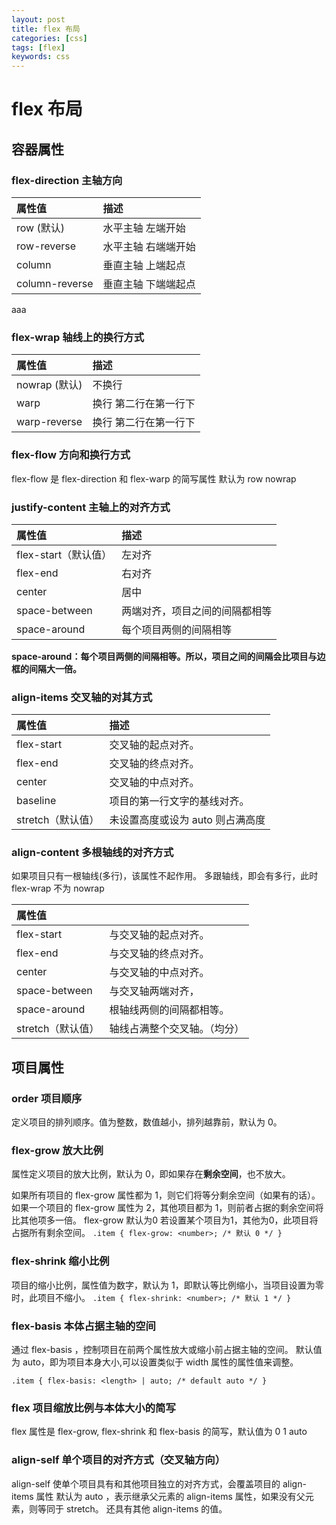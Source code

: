 ```yaml
---
layout: post
title: flex 布局
categories: [css]
tags: [flex]
keywords: css
---
```


# flex 布局

## 容器属性

### flex-direction 主轴方向

| 属性值        | 描述                |
| :------------ | :------------------ |
| row (默认)    | 水平主轴 左端开始   |
| row-reverse   | 水平主轴 右端端开始 |
| column         | 垂直主轴 上端起点   |
| column-reverse | 垂直主轴 下端端起点 |

aaa

### flex-wrap 轴线上的换行方式

| 属性值        | 描述                  |
| :------------ | :-------------------- |
| nowrap (默认) | 不换行                |
| warp          | 换行 第二行在第一行下 |
| warp-reverse  | 换行 第二行在第一行下 |

### flex-flow 方向和换行方式

flex-flow 是 flex-direction 和 flex-warp 的简写属性
默认为 row nowrap

### justify-content 主轴上的对齐方式

| 属性值               | 描述                           |
| :------------------- | :----------------------------- |
| flex-start（默认值） | 左对齐                         |
| flex-end             | 右对齐                         |
| center               | 居中                           |
| space-between        | 两端对齐，项目之间的间隔都相等 |
| space-around         | 每个项目两侧的间隔相等         |

**space-around：每个项目两侧的间隔相等。所以，项目之间的间隔会比项目与边框的间隔大一倍。**

### align-items 交叉轴的对其方式

| 属性值            | 描述                             |
| :---------------- | :------------------------------- |
| flex-start        | 交叉轴的起点对齐。               |
| flex-end          | 交叉轴的终点对齐。               |
| center            | 交叉轴的中点对齐。               |
| baseline          | 项目的第一行文字的基线对齐。     |
| stretch（默认值） | 未设置高度或设为 auto 则占满高度 |

### align-content 多根轴线的对齐方式

如果项目只有一根轴线(多行)，该属性不起作用。
多跟轴线，即会有多行，此时 flex-wrap 不为 nowrap

| 属性值            |                              |
| :---------------- | :--------------------------- |
| flex-start        | 与交叉轴的起点对齐。         |
| flex-end          | 与交叉轴的终点对齐。         |
| center            | 与交叉轴的中点对齐。         |
| space-between     | 与交叉轴两端对齐，           |
| space-around      | 根轴线两侧的间隔都相等。     |
| stretch（默认值） | 轴线占满整个交叉轴。（均分） |

## 项目属性

### order 项目顺序

定义项目的排列顺序。值为整数，数值越小，排列越靠前，默认为 0。

### flex-grow 放大比例

属性定义项目的放大比例，默认为 0，即如果存在**剩余空间**，也不放大。

如果所有项目的 flex-grow 属性都为 1，则它们将等分剩余空间（如果有的话）。如果一个项目的 flex-grow 属性为 2，其他项目都为 1，则前者占据的剩余空间将比其他项多一倍。
flex-grow  默认为0 若设置某个项目为1，其他为0，此项目将占据所有剩余空间。
`.item { flex-grow: <number>; /* 默认 0 */ }`

### flex-shrink 缩小比例

项目的缩小比例，属性值为数字，默认为 1，即默认等比例缩小，当项目设置为零时，此项目不缩小。
`.item { flex-shrink: <number>; /* 默认 1 */ }`

### flex-basis 本体占据主轴的空间

通过 flex-basis ，控制项目在前两个属性放大或缩小前占据主轴的空间。
默认值为 auto，即为项目本身大小,可以设置类似于 width 属性的属性值来调整。

`.item { flex-basis: <length> | auto; /* default auto */ }`

### flex 项目缩放比例与本体大小的简写

flex 属性是 flex-grow, flex-shrink 和 flex-basis 的简写，默认值为 0 1 auto

### align-self 单个项目的对齐方式（交叉轴方向）

align-self 使单个项目具有和其他项目独立的对齐方式，会覆盖项目的 align-items 属性
默认为 auto ，表示继承父元素的 align-items 属性，如果没有父元素，则等同于 stretch。
还具有其他 align-items 的值。

